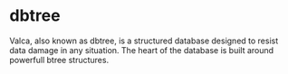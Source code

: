 dbtree
=
Valca, also known as dbtree, is a structured database designed to resist data damage in any situation. The heart of the database is built around powerfull btree structures.
